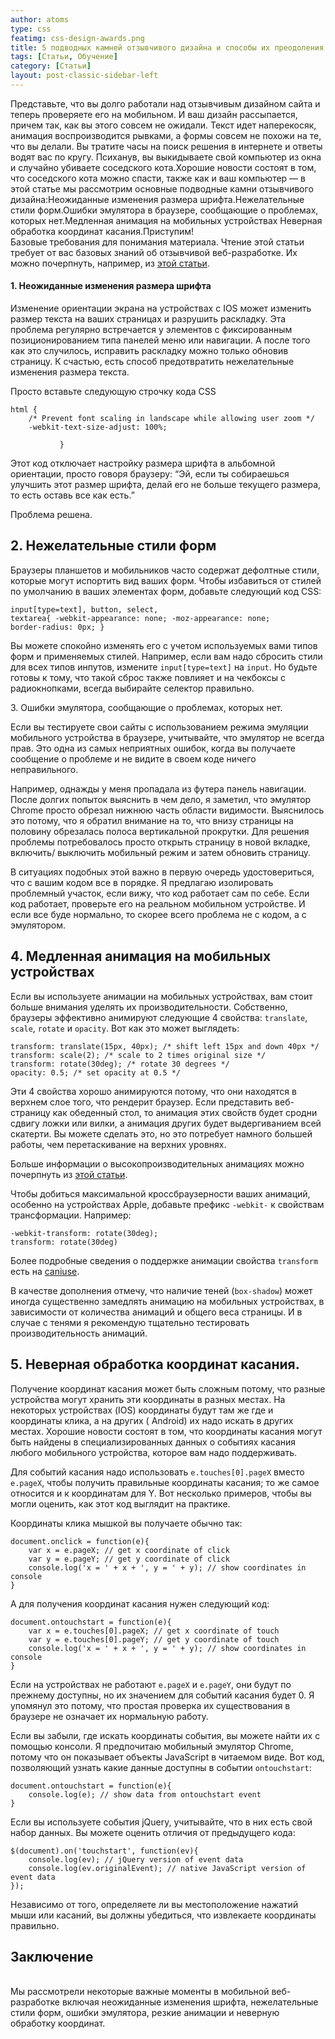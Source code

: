 ```yaml
---
author: atoms
type: css
featimg: css-design-awards.png
title: 5 подводных камней отзывчивого дизайна и способы их преодоления
tags: [Статьи, Обучение]
category: [Статьи]
layout: post-classic-sidebar-left
---
```

Представьте, что вы долго работали над отзывчивым дизайном сайта и теперь проверяете его на мобильном. И ваш дизайн рассыпается, причем так, как вы этого совсем не ожидали. Текст идет наперекосяк, анимация воспроизводится рывками, а формы совсем не похожи на те, что вы делали. Вы тратите часы на поиск решения в интернете и ответы водят вас по кругу. Психанув, вы выкидываете свой компьютер из окна и случайно убиваете соседского кота.Хорошие новости состоят в том, что соседского кота можно спасти, также как и ваш компьютер — в этой статье мы рассмотрим основные подводные камни отзывчивого дизайна:Неожиданные изменения размера шрифта.Нежелательные стили форм.Ошибки эмулятора в браузере, сообщающие о проблемах, которых нет.Медленная анимация на мобильных устройствах Неверная обработка координат касания.Приступим!<br>
Базовые требования для понимания материала. Чтение этой статьи требует от вас базовых знаний об отзывчивой веб-разработке. Их можно почерпнуть, например, из <a href="http://simplestepscode.com/responsive-web-development-basics/">этой статьи</a>.
<h4>1. Неожиданные изменения размера шрифта</h2> <p>Изменение ориентации экрана на устройствах с IOS может изменить размер текста на ваших страницах и разрушить раскладку. Эта проблема регулярно встречается у элементов с фиксированным позиционированием типа панелей меню или навигации. А после того как это случилось, исправить раскладку можно только обновив страницу. К счастью, есть способ предотвратить нежелательные изменения размера текста.

Просто вставьте следующую строчку кода CSS


   <pre><code class="css">html {
    /* Prevent font scaling in landscape while allowing user zoom */
    -webkit-text-size-adjust: 100%;
    
           }</code></pre>
Этот код отключает настройку размера шрифта в альбомной ориентации, просто говоря браузеру: “Эй, если ты собираешься улучшить этот размер шрифта, делай его не больше текущего размера, то есть оставь все как есть.”</p> <p>Проблема решена.</p> <h2>2. Нежелательные стили форм</h2> <p>Браузеры планшетов и мобильников часто содержат дефолтные стили, которые могут испортить вид ваших форм. Чтобы избавиться от стилей по умолчанию в ваших элементах форм, добавьте следующий код CSS:</p><pre><code class="css">input[type=text], button, select, textarea{
    -webkit-appearance: none;
    -moz-appearance: none;
    border-radius: 0px;
}
</code></pre>

<p>Вы можете спокойно изменять его с учетом используемых вами типов форм и применяемых стилей. Например, если вам надо сбросить стили для всех типов инпутов, измените <code>input[type=text]</code> на <code>input</code>. Но будьте готовы к тому, что такой сброс также повлияет и на чекбоксы с радиокнопками, всегда выбирайте селектор правильно.</p> 3. Ошибки эмулятора, сообщающие о проблемах, которых нет.</h2> <p>Если вы тестируете свои сайты с использованием режима эмуляции мобильного устройства в браузере, учитывайте, что эмулятор не всегда прав. Это одна из самых неприятных ошибок, когда вы получаете сообщение о проблеме и не видите в своем коде ничего неправильного.</p> <p>Например, однажды у меня пропадала из футера панель навигации. После долгих попыток выяснить в чем дело, я заметил, что эмулятор Chrome просто обрезал нижнюю часть области видимости. Выяснилось это потому, что я обратил внимание на то, что внизу страницы на половину обрезалась полоса вертикальной прокрутки. Для решения проблемы потребовалось просто открыть страницу в новой вкладке, включить/ выключить мобильный режим и затем обновить страницу.</p> <p>В ситуациях подобных этой важно в первую очередь удостовериться, что с вашим кодом все в порядке. Я предлагаю изолировать проблемный участок, если вижу, что код работает сам по себе. Если код работает, проверьте его на реальном мобильном устройстве. И если все буде нормально, то скорее всего проблема не с кодом, а с эмулятором.</p> <h2>4. Медленная анимация на мобильных устройствах</h2> <p>Если вы используете анимации на мобильных устройствах, вам стоит больше внимания уделять их производительности. Собственно, браузеры эффективно анимируют следующие 4 свойства: <code>translate</code>, <code>scale</code>, <code>rotate</code> и <code>opacity</code>. Вот как это может выглядеть:
<pre><code class="css">transform: translate(15px, 40px); /* shift left 15px and down 40px */
transform: scale(2); /* scale to 2 times original size */
transform: rotate(30deg); /* rotate 30 degrees */
opacity: 0.5; /* set opacity at 0.5 */
</code></pre><p>Эти 4 свойства хорошо анимируются потому, что они находятся в верхнем слое того, что рендерит браузер. Если представить веб-страницу как обеденный стол, то анимация этих свойств будет сродни сдвигу ложки или вилки, а анимация других будет выдергиванием всей скатерти. Вы можете сделать это, но это потребует намного большей работы, чем перетаскивание на верхних уровнях.</p> <p>Больше информации о высокопроизводительных анимациях можно почерпнуть из <a href="http://www.html5rocks.com/en/tutorials/speed/high-performance-animations/">этой статьи</a>.</p> <p>Чтобы добиться максимальной кроссбраузерности ваших анимаций, особенно на устройствах Apple, добавьте префикс <code>-webkit-</code> к свойствам трансформации. Например:</p><pre><code class="css">-webkit-transform: rotate(30deg);
transform: rotate(30deg)
</code></pre><p>Более подробные сведения о поддержке анимации свойства <code>transform</code> есть на <a href="http://caniuse.com/#feat=transforms2d">caniuse</a>.</p> <p>В качестве дополнения отмечу, что наличие теней (<code>box-shadow</code>) может иногда существенно замедлять анимацию на мобильных устройствах, в зависимости от количества анимаций и общего веса страницы. И в случае с тенями я рекомендую тщательно тестировать производительность анимаций.</p> <h2>5. Неверная обработка координат касания.</h2> <p>Получение координат касания может быть сложным потому, что разные устройства могут хранить эти координаты в разных местах. На некоторых устройствах (IOS) координаты будут там же где и координаты клика, а на других ( Android) их надо искать в других местах. Хорошие новости состоят в том, что координаты касания могут быть найдены в специализированных данных о событиях касания любого мобильного устройства, которое вам надо поддерживать.</p> <p>Для событий касания надо использовать <code>e.touches[0].pageX</code> вместо <code>e.pageX</code>, чтобы получить правильные координаты касания; то же самое относится и к координатам для Y. Вот несколько примеров, чтобы вы могли оценить, как этот код выглядит на практике.</p> <p>Координаты клика мышкой вы получаете обычно так:</p><pre><code class="javascript">document.onclick = function(e){
    var x = e.pageX; // get x coordinate of click
    var y = e.pageY; // get y coordinate of click
    console.log('x = ' + x + ', y = ' + y); // show coordinates in console
}
</code></pre><p>А для получения координат касания нужен следующий код:</p><pre><code class="language-javascript">document.ontouchstart = function(e){
    var x = e.touches[0].pageX; // get x coordinate of touch
    var y = e.touches[0].pageY; // get y coordinate of touch
    console.log('x = ' + x + ', y = ' + y); // show coordinates in console
}
</code></pre>
<p>Если на устройствах не работают <code>e.pageX</code> и <code>e.pageY</code>, они будут по прежнему доступны, но их значением для событий касания будет 0. Я упомянул это потому, что простая проверка их существования в браузере не означает их нормальную работу.</p> <p>Если вы забыли, где искать координаты события, вы можете найти их с помощью консоли. Я предпочитаю мобильный эмулятор Chrome, потому что он показывает объекты JavaScript в читаемом виде. Вот код, позволяющий узнать какие данные доступны в событии <code>ontouchstart</code>:</p><pre><code class="javascript">document.ontouchstart = function(e){
    console.log(e); // show data from ontouchstart event
}
</code></pre><p>Если вы используете события jQuery, учитывайте, что в них есть свой набор данных. Вы можете оценить отличия от предыдущего кода:</p><pre><code class="javascript">$(document).on('touchstart', function(ev){
    console.log(ev); // jQuery version of event data
    console.log(ev.originalEvent); // native JavaScript version of event data
});
</code></pre><p>Независимо от того, определяете ли вы местоположение нажатий мыши или касаний, вы должны убедиться, что извлекаете координаты правильно.</p> 
<h2>Заключение</h2> <p><br>Мы рассмотрели некоторые важные моменты в мобильной веб-разработке включая неожиданные изменения шрифта, нежелательные стили форм, ошибки эмулятора, резкие анимации и неверную обработку координат.
